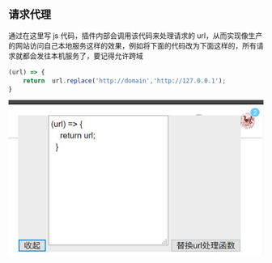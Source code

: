 ## 请求代理

通过在这里写 js 代码，插件内部会调用该代码来处理请求的 url，从而实现像生产的网站访问自己本地服务这样的效果，例如将下面的代码改为下面这样的，所有请求就都会发往本机服务了，要记得允许跨域

```javascript
(url) => {
    return  url.replace('http://domain','http://127.0.0.1');
}
```

![效果图](./doc/效果图.jpg)
